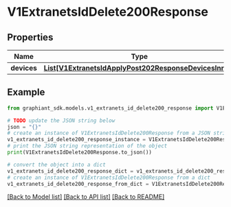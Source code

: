 # V1ExtranetsIdDelete200Response


## Properties

Name | Type | Description | Notes
------------ | ------------- | ------------- | -------------
**devices** | [**List[V1ExtranetsIdApplyPost202ResponseDevicesInner]**](V1ExtranetsIdApplyPost202ResponseDevicesInner.md) |  | [optional] 

## Example

```python
from graphiant_sdk.models.v1_extranets_id_delete200_response import V1ExtranetsIdDelete200Response

# TODO update the JSON string below
json = "{}"
# create an instance of V1ExtranetsIdDelete200Response from a JSON string
v1_extranets_id_delete200_response_instance = V1ExtranetsIdDelete200Response.from_json(json)
# print the JSON string representation of the object
print(V1ExtranetsIdDelete200Response.to_json())

# convert the object into a dict
v1_extranets_id_delete200_response_dict = v1_extranets_id_delete200_response_instance.to_dict()
# create an instance of V1ExtranetsIdDelete200Response from a dict
v1_extranets_id_delete200_response_from_dict = V1ExtranetsIdDelete200Response.from_dict(v1_extranets_id_delete200_response_dict)
```
[[Back to Model list]](../README.md#documentation-for-models) [[Back to API list]](../README.md#documentation-for-api-endpoints) [[Back to README]](../README.md)


